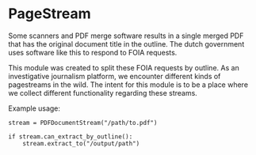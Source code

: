 
# PageStream

Some scanners and PDF merge software results in a single merged PDF that has the
original document title in the outline. The dutch government uses software like
this to respond to FOIA requests.

This module was created to split these FOIA requests by outline. As an
investigative journalism platform, we encounter different kinds of pagestreams
in the wild. The intent for this module is to be a place where we collect
different functionality regarding these streams.

Example usage:
```
stream = PDFDocumentStream("/path/to.pdf")

if stream.can_extract_by_outline():
    stream.extract_to("/output/path")
```


